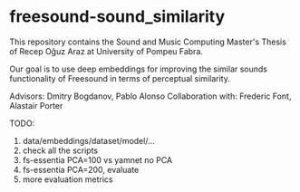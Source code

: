 # freesound-sound_similarity

This repository contains the Sound and Music Computing Master's Thesis of Recep Oğuz Araz at University of Pompeu Fabra.

Our goal is to use deep embeddings for improving the similar sounds functionality of Freesound in terms of perceptual similarity.

Advisors: Dmitry Bogdanov, Pablo Alonso
Collaboration with: Frederic Font, Alastair Porter

TODO:
1) data/embeddings/dataset/model/...
2) check all the scripts
3) fs-essentia PCA=100 vs yamnet no PCA
4) fs-essentia PCA=200, evaluate
5) more evaluation metrics